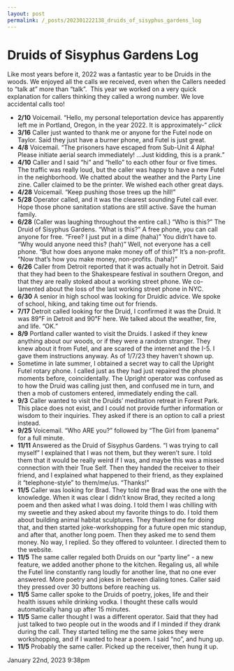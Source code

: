 ```yaml
---
layout: post
permalink: /_posts/202301222138_druids_of_sisyphus_gardens_log
---
```


# Druids of Sisyphus Gardens Log

Like most years before it, 2022 was a fantastic year to be Druids in the woods. We enjoyed all the calls we received, even when the Callers needed to “talk at” more than “talk”.  This year we worked on a very quick explanation for callers thinking they called a wrong number. We love accidental calls too!



<ul>
<li><strong>2/10</strong> Voicemail. “Hello, my personal teleportation device has apparently left me in Portland, Oregon, in the year 2022. It is approximately-“ <em>click</em>

</li>
<li><strong>3/16</strong> Caller just wanted to thank me or anyone for the Futel node on Taylor. Said they just have a burner phone, and Futel is just great.

</li>
<li><strong>4/8</strong> Voicemail. “The prisoners have escaped from Sub-Unit 4 Alpha! Please initiate aerial search immediately! …Just kidding, this is a prank.”

</li>
<li><strong>4/10</strong> Caller and I said “hi” and “hello” to each other four or five times. The traffic was really loud, but the caller was happy to have a new Futel in the neighborhood. We chatted about the weather and the Party Line zine. Caller claimed to be the printer. We wished each other great days.

</li>
<li><strong>4/28</strong> Voicemail. “Keep pushing those trees up the hill!”

</li>
<li><strong>5/28</strong> Operator called, and it was the clearest sounding Futel call ever. Hope those phone sanitation stations are still active. Save the human family.

</li>
<li><strong>6/28</strong> (Caller was laughing throughout the entire call.) “Who is this?” The Druid of Sisyphus Gardens. “What is this?” A free phone, you can call anyone for free. “Free? I just put in a dime (haha)” You didn’t have to. “Why would anyone need this? (hah)” Well, not everyone has a cell phone. “But how does anyone make money off of this?” It’s a non-profit. “Now that’s how you make money, non-profits. (haha!)”

</li>
<li><strong>6/26</strong> Caller from Detroit reported that it was actually hot in Detroit. Said that they had been to the Shakespeare festival in southern Oregon, and that they are really stoked about a working street phone. We co-lamented about the loss of the last working street phone in NYC.

</li>
<li><strong>6/30</strong> A senior in high school was looking for Druidic advice. We spoke of school, hiking, and taking time out for friends.

</li>
<li><strong>7/17</strong> Detroit called looking for the Druid, I confirmed it was the Druid. It was 89℉ in Detroit and 90℉ here. We talked about the weather, fire, and life. “OK.”

</li>
<li><strong>8/9</strong> Portland caller wanted to visit the Druids. I asked if they knew anything about our woods, or if they were a random stranger. They knew about it from Futel, and are scared of the internet and the I-5. I gave them instructions anyway. As of 1/7/23 they haven’t shown up.

</li>
<li>Sometime in late summer, I obtained a secret way to call the Upright Futel rotary phone. I called just as they had just repaired the phone moments before, coincidentally. The Upright operator was confused as to how the Druid was calling just then, and confused me in turn, and then a mob of customers entered, immediately ending the call.

</li>
<li><strong>9/3</strong> Caller wanted to visit the Druids’ meditation retreat in Forest Park. This place does not exist, and I could not provide further information or wisdom to their inquiries. They asked if there is an option to call a priest instead.

</li>
<li><strong>9/25</strong> Voicemail. “Who ARE you?” followed by “The Girl from Ipanema” for a full minute.

</li>
<li><strong>11/11</strong> Answered as the Druid of Sisyphus Gardens. “I was trying to call myself” I explained that I was not them, but they weren’t sure. I told them that it would be really weird if I was, and maybe this was a missed connection with their True Self. Then they handed the receiver to their friend, and I explained what happened to their friend, as they explained it “telephone-style” to them/me/us. “Thanks!”

</li>
<li><strong>11/5</strong> Caller was looking for Brad. They told me Brad was the one with the knowledge. When it was clear I didn’t know Brad, they recited a long poem and then asked what I was doing. I told them I was chilling with my sweetie and they asked about my favorite things to do. I told them about building animal habitat sculptures. They thanked me for doing that, and then started joke-workshopping for a future open mic standup, and after that, another long poem. Then they asked me to send them money. No way, I replied. So they offered to volunteer. I directed them to the website.

</li>
<li><strong>11/5</strong> The same caller regaled both Druids on our “party line” - a new feature, we added another phone to the kitchen. Regaling us, all while the Futel line constantly rang loudly for another line, that no one ever answered. More poetry and jokes in between dialing tones. Caller said they pressed over 30 buttons before reaching us.

</li>
<li><strong>11/5</strong> Same caller spoke to the Druids of poetry, jokes, life and their health issues while drinking vodka. I thought these calls would automatically hang up after 15 minutes.

</li>
<li><strong>11/5</strong> Same caller thought I was a different operator. Said that they had just talked to two people out in the woods and if I minded if they drank during the call. They started telling me the same jokes they were workshopping, and if I wanted to hear a poem. I said “no”, and hung up.

</li>
<li><strong>11/5</strong> Probably the same caller. Picked up the receiver, then hung it up.

</li>
</ul>

<div id="footer">
<span id="timestamp"> January 22nd, 2023 9:38pm </span>
</div>
